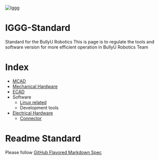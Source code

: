 ![Iggg](https://user-images.githubusercontent.com/45313904/132120845-3bab59cb-e548-483e-8831-59b33043d306.png)

# IGGG-Standard
Standard for the BullyU Robotics 
This is page is to regulate the tools and software version for more efficient operation in BullyU Robotics Team

# Index
* [MCAD](https://github.com/PolyU-Robocon/IGGG-Standard/blob/main/MCAD/readme.md)
* [Mechanical Hardware](https://github.com/PolyU-Robocon/IGGG-Standard/tree/main/mechanical-part)
* [ECAD](https://github.com/PolyU-Robocon/IGGG-Standard/tree/main/ECAD)
* Software
  * [Linux related](https://github.com/PolyU-Robocon/IGGG-Standard/tree/main/Software/Linux)
  * Development tools
* [Electrical Hardware](//Electrical%20Hardware/README.md)
  * [Connector](https://github.com/PolyU-Robocon/IGGG-Connector-Standard)

# Readme Standard
Please follow [GitHub Flavored Markdown Spec](https://github.github.com/gfm/)
